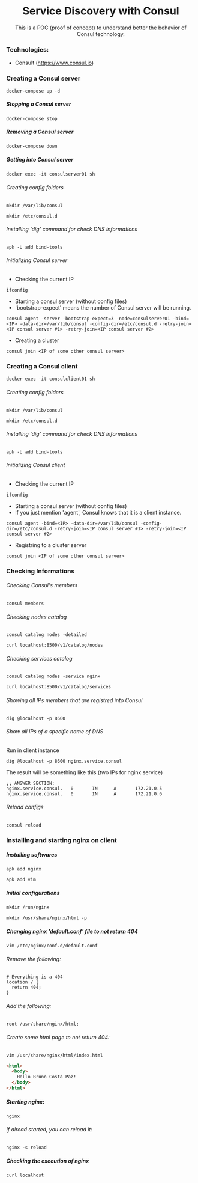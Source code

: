 <h1 align="center">Service Discovery with Consul</h1>
<p align="center">This is a POC (proof of concept) to understand better the behavior of Consul technology.</p>


### Technologies:
* Consult (https://www.consul.io)

### Creating a Consul server
```console
docker-compose up -d
```
##### Stopping a Consul server
```console
docker-compose stop
```
##### Removing a Consul server
```console
docker-compose down
```
##### Getting into Consul server
```console
docker exec -it consulserver01 sh
```
###### Creating config folders
```console
mkdir /var/lib/consul
```
```console
mkdir /etc/consul.d
```
###### Installing 'dig' command for check DNS informations
```console
apk -U add bind-tools
```
###### Initializing Consul server
* Checking the current IP
```console
ifconfig
```
* Starting a consul server (without config files)
* 'bootstrap-expect' means the number of Consul server will be running.
```console
consul agent -server -bootstrap-expect=3 -node=consulserver01 -bind=<IP> -data-dir=/var/lib/consul -config-dir=/etc/consul.d -retry-join=<IP consul server #1> -retry-join=<IP consul server #2>
```
* Creating a cluster
```console
consul join <IP of some other consul server>
```

### Creating a Consul client
```console
docker exec -it consulclient01 sh
```
###### Creating config folders
```console
mkdir /var/lib/consul
```
```console
mkdir /etc/consul.d
```
###### Installing 'dig' command for check DNS informations
```console
apk -U add bind-tools
```
###### Initializing Consul client
* Checking the current IP
```console
ifconfig
```
* Starting a consul server (without config files)
* If you just mention 'agent', Consul knows that it is a client instance.
```console
consul agent -bind=<IP> -data-dir=/var/lib/consul -config-dir=/etc/consul.d -retry-join=<IP consul server #1> -retry-join=<IP consul server #2>
```
* Registring to a cluster server
```console
consul join <IP of some other consul server>
```

### Checking Informations
###### Checking Consul's members
```console
consul members
```
###### Checking nodes catalog
```console
consul catalog nodes -detailed
```
```console
curl localhost:8500/v1/catalog/nodes
```
###### Checking services catalog
```console
consul catalog nodes -service nginx
```
```console
curl localhost:8500/v1/catalog/services
```
###### Showing all IPs members that are registred into Consul
```console
dig @localhost -p 8600
```
###### Show all IPs of a specific name of DNS
Run in client instance
```console
dig @localhost -p 8600 nginx.service.consul
```
The result will be something like this (two IPs for nginx service)
```console
;; ANSWER SECTION:
nginx.service.consul.   0       IN      A       172.21.0.5
nginx.service.consul.   0       IN      A       172.21.0.6
```
###### Reload configs
```console
consul reload
```
### Installing and starting nginx on client
##### Installing softwares
```console
apk add nginx
```
```console
apk add vim
```
##### Initial configurations
```console
mkdir /run/nginx
```
```console
mkdir /usr/share/nginx/html -p
```
##### Changing nginx 'default.conf' file to not return 404
```console
vim /etc/nginx/conf.d/default.conf
```
###### Remove the following:
```console
# Everything is a 404
location / {
  return 404;
}
```
###### Add the following:
```console
root /usr/share/nginx/html;
```
###### Create some html page to not return 404:
```console
vim /usr/share/nginx/html/index.html
```
```html
<html>
  <body>
    Hello Bruno Costa Paz!
  </body>    
</html>   
```
##### Starting nginx:
```console
nginx
```
###### If alread started, you can reload it:
```console
nginx -s reload
```
##### Checking the execution of nginx
```console
curl localhost
```
